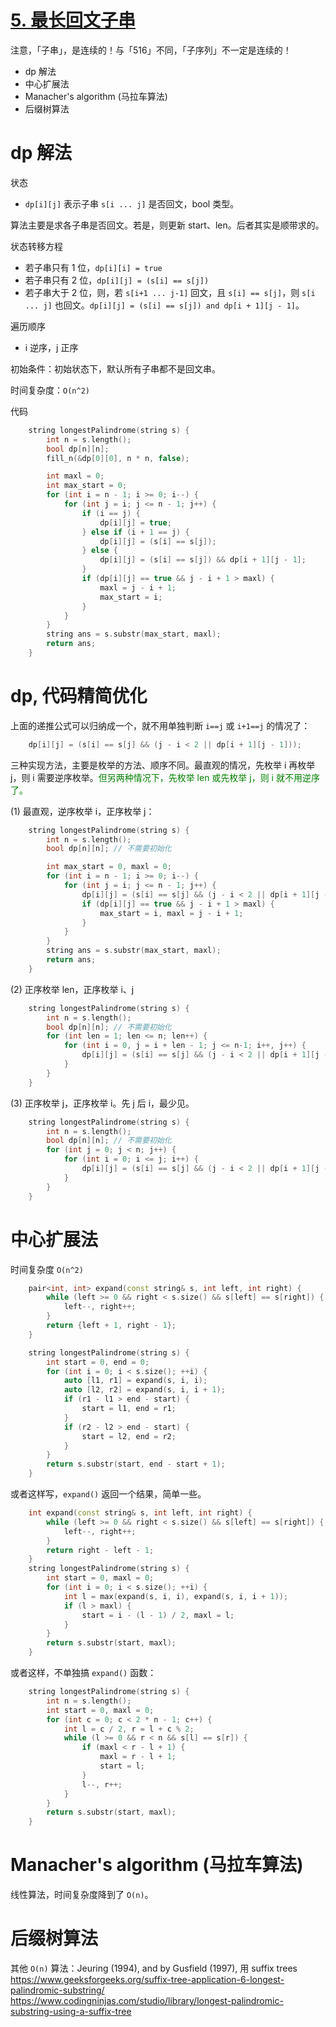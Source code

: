 # [5. 最长回文子串](https://leetcode.cn/problems/longest-palindromic-substring/)

注意，「子串」，是连续的！与「516」不同，「子序列」不一定是连续的！

- dp 解法
- 中心扩展法
- Manacher's algorithm (马拉车算法)
- 后缀树算法

# dp 解法

状态
- `dp[i][j]` 表示子串 `s[i ... j]` 是否回文，bool 类型。

算法主要是求各子串是否回文。若是，则更新 start、len。后者其实是顺带求的。

状态转移方程
- 若子串只有 1 位，`dp[i][i] = true`
- 若子串只有 2 位，`dp[i][j] = (s[i] == s[j])`
- 若子串大于 2 位，则，若 `s[i+1 ... j-1]` 回文，且 `s[i] == s[j]`，则 `s[i ... j]` 也回文。`dp[i][j] = (s[i] == s[j]) and dp[i + 1][j - 1]`。

遍历顺序
- i 逆序，j 正序

初始条件：初始状态下，默认所有子串都不是回文串。

时间复杂度：`O(n^2)`

代码

```cpp
    string longestPalindrome(string s) {
        int n = s.length();
        bool dp[n][n];
        fill_n(&dp[0][0], n * n, false);

        int maxl = 0;
        int max_start = 0;
        for (int i = n - 1; i >= 0; i--) {
            for (int j = i; j <= n - 1; j++) {
                if (i == j) {
                    dp[i][j] = true;
                } else if (i + 1 == j) {
                    dp[i][j] = (s[i] == s[j]);
                } else {
                    dp[i][j] = (s[i] == s[j]) && dp[i + 1][j - 1];
                }
                if (dp[i][j] == true && j - i + 1 > maxl) {
                    maxl = j - i + 1;
                    max_start = i;
                }
            }
        }
        string ans = s.substr(max_start, maxl);
        return ans;
    }
```

# dp, 代码精简优化

上面的递推公式可以归纳成一个，就不用单独判断 `i==j` 或 `i+1==j` 的情况了：
```cpp
    dp[i][j] = (s[i] == s[j] && (j - i < 2 || dp[i + 1][j - 1]));
```
三种实现方法，主要是枚举的方法、顺序不同。最直观的情况，先枚举 i 再枚举 j，则 i 需要逆序枚举。<font color="green">但另两种情况下，先枚举 len 或先枚举 j，则 i 就不用逆序了。</font>

(1) 最直观，逆序枚举 i，正序枚举 j：

```cpp
    string longestPalindrome(string s) {
        int n = s.length();
        bool dp[n][n]; // 不需要初始化

        int max_start = 0, maxl = 0;
        for (int i = n - 1; i >= 0; i--) {
            for (int j = i; j <= n - 1; j++) {
                dp[i][j] = (s[i] == s[j] && (j - i < 2 || dp[i + 1][j - 1]));
                if (dp[i][j] == true && j - i + 1 > maxl) {
                    max_start = i, maxl = j - i + 1;
                }
            }
        }
        string ans = s.substr(max_start, maxl);
        return ans;
    }
```

(2) 正序枚举 len，正序枚举 i、j

```cpp
    string longestPalindrome(string s) {
        int n = s.length();
        bool dp[n][n]; // 不需要初始化
        for (int len = 1; len <= n; len++) {
            for (int i = 0, j = i + len - 1; j <= n-1; i++, j++) {
                dp[i][j] = (s[i] == s[j] && (j - i < 2 || dp[i + 1][j - 1]));
            }
        }
    }
```

(3) 正序枚举 j，正序枚举 i。先 j 后 i，最少见。

```cpp
    string longestPalindrome(string s) {
        int n = s.length();
        bool dp[n][n]; // 不需要初始化
        for (int j = 0; j < n; j++) {
            for (int i = 0; i <= j; i++) {
                dp[i][j] = (s[i] == s[j] && (j - i < 2 || dp[i + 1][j - 1]));
            }
        }
    }
```

# 中心扩展法

时间复杂度 `O(n^2)`

```cpp
    pair<int, int> expand(const string& s, int left, int right) {
        while (left >= 0 && right < s.size() && s[left] == s[right]) {
            left--, right++;
        }
        return {left + 1, right - 1};
    }

    string longestPalindrome(string s) {
        int start = 0, end = 0;
        for (int i = 0; i < s.size(); ++i) {
            auto [l1, r1] = expand(s, i, i);
            auto [l2, r2] = expand(s, i, i + 1);
            if (r1 - l1 > end - start) {
                start = l1, end = r1;
            }
            if (r2 - l2 > end - start) {
                start = l2, end = r2;
            }
        }
        return s.substr(start, end - start + 1);
    }
```

或者这样写，`expand()` 返回一个结果，简单一些。
```cpp
    int expand(const string& s, int left, int right) {
        while (left >= 0 && right < s.size() && s[left] == s[right]) {
            left--, right++;
        }
        return right - left - 1;
    }
    string longestPalindrome(string s) {
        int start = 0, maxl = 0;
        for (int i = 0; i < s.size(); ++i) {
            int l = max(expand(s, i, i), expand(s, i, i + 1));
            if (l > maxl) {
                start = i - (l - 1) / 2, maxl = l;
            }
        }
        return s.substr(start, maxl);
    }
```

或者这样，不单独搞 `expand()` 函数：

```cpp
    string longestPalindrome(string s) {
        int n = s.length();
        int start = 0, maxl = 0;
        for (int c = 0; c < 2 * n - 1; c++) {
            int l = c / 2, r = l + c % 2;
            while (l >= 0 && r < n && s[l] == s[r]) {
                if (maxl < r - l + 1) {
                    maxl = r - l + 1;
                    start = l;
                }
                l--, r++;
            }
        }
        return s.substr(start, maxl);
    }
```

# Manacher's algorithm (马拉车算法)

线性算法，时间复杂度降到了 `O(n)`。

# 后缀树算法

其他 `O(n)` 算法：Jeuring (1994), and by Gusfield (1997), 用 suffix trees
https://www.geeksforgeeks.org/suffix-tree-application-6-longest-palindromic-substring/
https://www.codingninjas.com/studio/library/longest-palindromic-substring-using-a-suffix-tree

